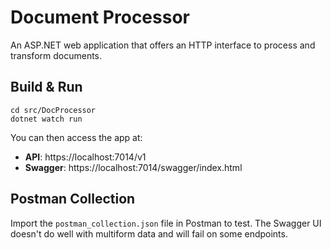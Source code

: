# Document Processor

An ASP.NET web application that offers an HTTP interface to process and transform documents.

## Build & Run

```shell
cd src/DocProcessor
dotnet watch run
```

You can then access the app at:

- **API**: https://localhost:7014/v1
- **Swagger**: https://localhost:7014/swagger/index.html

## Postman Collection

Import the `postman_collection.json` file in Postman to test.
The Swagger UI doesn't do well with multiform data and will fail on some endpoints. 